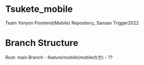 # Tsukete_mobile
Team Yonyon Frontend(Mobile) Repository_ Sansan Trigger2022

# Branch Structure
Root: main
Branch - feature/mobile(mobileの方)
       - ??
